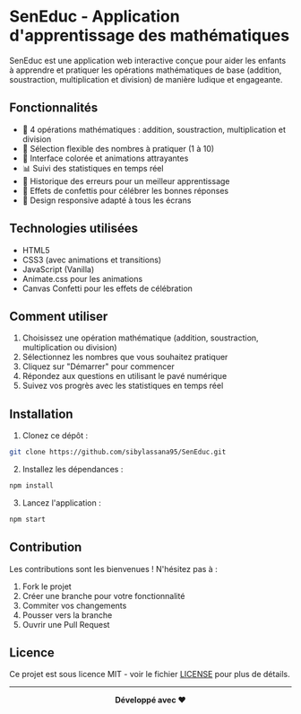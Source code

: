 # SenEduc - Application d'apprentissage des mathématiques

SenEduc est une application web interactive conçue pour aider les enfants à apprendre et pratiquer les opérations mathématiques de base (addition, soustraction, multiplication et division) de manière ludique et engageante.

## Fonctionnalités

- 🧮 4 opérations mathématiques : addition, soustraction, multiplication et division
- 🎯 Sélection flexible des nombres à pratiquer (1 à 10)
- 🎨 Interface colorée et animations attrayantes
- 📊 Suivi des statistiques en temps réel
- 📝 Historique des erreurs pour un meilleur apprentissage
- 🎉 Effets de confettis pour célébrer les bonnes réponses
- 📱 Design responsive adapté à tous les écrans

## Technologies utilisées

- HTML5
- CSS3 (avec animations et transitions)
- JavaScript (Vanilla)
- Animate.css pour les animations
- Canvas Confetti pour les effets de célébration

## Comment utiliser

1. Choisissez une opération mathématique (addition, soustraction, multiplication ou division)
2. Sélectionnez les nombres que vous souhaitez pratiquer
3. Cliquez sur "Démarrer" pour commencer
4. Répondez aux questions en utilisant le pavé numérique
5. Suivez vos progrès avec les statistiques en temps réel

## Installation

1. Clonez ce dépôt :
```bash
git clone https://github.com/sibylassana95/SenEduc.git
```

2. Installez les dépendances :
```bash
npm install
```

3. Lancez l'application :
```bash
npm start
```

## Contribution

Les contributions sont les bienvenues ! N'hésitez pas à :

1. Fork le projet
2. Créer une branche pour votre fonctionnalité
3. Commiter vos changements
4. Pousser vers la branche
5. Ouvrir une Pull Request

## Licence

Ce projet est sous licence MIT - voir le fichier [LICENSE](LICENSE) pour plus de détails.


---

<div align="center">
  <p><strong>Développé avec ❤️</strong></p>
</div>